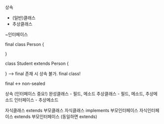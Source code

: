 상속
 - (일반)클래스
 - 추상클래스

~인터페이스



final class Person {

}

class Student extends Person {

} --> final 존재 시 상속 불가. final class!

final  <-> non-sealed


상속 (인터페이스 중요!)
    완성클래스 - 필드, 메소드
    추상클래스 - 필드, 메소드, 추상메소드
    인터페이스 - 추상메소드


자식클래스 extends 부모클래스
자식클래스 implements 부모인터페이스
자식인터페이스 extends 부모인터페이스 (동일하면 extends)
